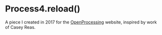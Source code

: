 # Process4.reload()
A piece I created in 2017 for the <a href = "https://www.openprocessing.org/" target =_blank>OpenProcessing</a> website, inspired by work of Casey Reas.
